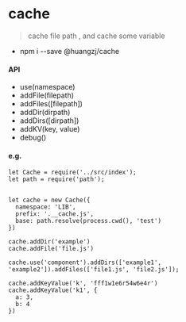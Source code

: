 # cache

> cache file path , and cache some variable

- npm i --save @huangzj/cache

#### API

- use(namespace)
- addFile(filepath)
- addFiles([filepath])
- addDir(dirpath)
- addDirs([dirpath])
- addKV(key, value)
- debug()

#### e.g.
```
let Cache = require('../src/index');
let path = require('path');


let cache = new Cache({
  namespace: 'LIB',
  prefix: '.__cache.js',
  base: path.resolve(process.cwd(), 'test')
})

cache.addDir('example')
cache.addFile('file.js')

cache.use('component').addDirs(['example1', 'example2']).addFiles(['file1.js', 'file2.js']);

cache.addKeyValue('k', 'fff1w1e6r54w6e4r')
cache.addKeyValue('k1', {
  a: 3,
  b: 4
})

```

